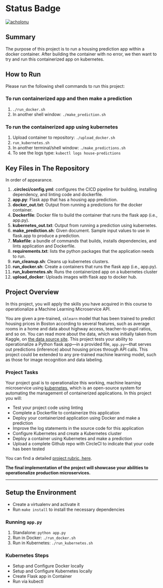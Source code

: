 # Status Badge

[![acholonu](https://circleci.com/gh/acholonu/udacity_project4_submission.svg?style=svg)](https://app.circleci.com/pipelines/github/acholonu/udacity_project4_submission)

## Summary

The purpose of this project is to run a housing prediction app within a docker container.
After building the container with no error, we then want to try and run this containerized app
on kubernetes.

## How to Run

Please run the following shell commands to run this project:

### To run containerized app and then make a prediction

1. `./run_docker.sh`
2. In another shell window: `./make_prediction.sh`

### To run the containerized app using kubernetes

1. Upload container to repository: `./upload_docker.sh`
2. `run_kubernetes.sh`
3. In another terminal/shell window: `./make_predictions.sh`
4. To see the logs type: `kubectl logs house-predictions`

## Key Files in The Repository

In order of appearance.

1. **.circleci/config.yml**: configures the CICD pipeline for building, installing dependency, and linting code and dockerfile.
2. **app.py**: Flask app that has a housing app prediction.
3. **docker_out.txt**: Output from running a predictions for the docker container.
4. **Dockerfile**: Docker file to build the container that runs the flask app (i.e., app.py).
5. **kubernetes_out.txt**: Output from running a prediction using kubernetes.
6. **make_prediction.sh**: Given document.  Sample input values to use in flask.app to produce a prediction.
7. **Makefile**: a bundle of commands that builds, installs dependencies, and lints application and Dockerfile.
8. **requirements.txt**: lists the python packages that the application needs to run.
9. **run_cleanup.sh**: Cleans up kubernetes clusters.
10. **run_docker.sh**: Create a containers that runs the flask app (i.e., app.py).
11. **run_kubernetes.sh**: Runs the containerized app on a kubernetes cluster
12. **upload_docker**: Uploads images with flask app to docker hub.

## Project Overview

In this project, you will apply the skills you have acquired in this course to operationalize a Machine Learning Microservice API.

You are given a pre-trained, `sklearn` model that has been trained to predict housing prices in Boston according to several features, such as average rooms in a home and data about highway access, teacher-to-pupil ratios, and so on. You can read more about the data, which was initially taken from Kaggle, on [the data source site](https://www.kaggle.com/c/boston-housing). This project tests your ability to operationalize a Python flask app—in a provided file, `app.py`—that serves out predictions (inference) about housing prices through API calls. This project could be extended to any pre-trained machine learning model, such as those for image recognition and data labeling.

### Project Tasks

Your project goal is to operationalize this working, machine learning microservice using [kubernetes](https://kubernetes.io/), which is an open-source system for automating the management of containerized applications. In this project you will:

* Test your project code using linting
* Complete a Dockerfile to containerize this application
* Deploy your containerized application using Docker and make a prediction
* Improve the log statements in the source code for this application
* Configure Kubernetes and create a Kubernetes cluster
* Deploy a container using Kubernetes and make a prediction
* Upload a complete Github repo with CircleCI to indicate that your code has been tested

You can find a detailed [project rubric, here](https://review.udacity.com/#!/rubrics/2576/view).

**The final implementation of the project will showcase your abilities to operationalize production microservices.**

---

## Setup the Environment

* Create a virtualenv and activate it
* Run `make install` to install the necessary dependencies

### Running `app.py`

1. Standalone:  `python app.py`
2. Run in Docker:  `./run_docker.sh`
3. Run in Kubernetes:  `./run_kubernetes.sh`

### Kubernetes Steps

* Setup and Configure Docker locally
* Setup and Configure Kubernetes locally
* Create Flask app in Container
* Run via kubectl
